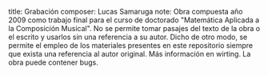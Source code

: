 title: Grabación
composer: Lucas Samaruga
note: Obra compuesta año 2009 como trabajo final para el curso de doctorado "Matemática Aplicada a la Composición Musical". No se permite tomar pasajes del texto de la obra o el escrito y usarlos sin una referencia a su autor. Dicho de otro modo, se permite el empleo de los materiales presentes en este repositorio siempre que exista una referencia al autor original. Más información en wirting. La obra puede contener bugs.

